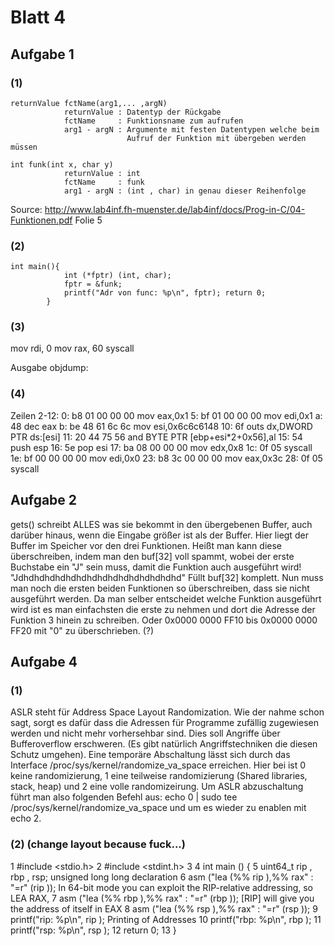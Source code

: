 # Blatt 4

## Aufgabe 1  
### (1)
```
returnValue fctName(arg1,... ,argN)  	
			returnValue	: Datentyp der Rückgabe  
			fctName 	: Funktionsname zum aufrufen  
			arg1 - argN	: Argumente mit festen Datentypen welche beim  
						  Aufruf der Funktion mit übergeben werden müssen  

int funk(int x, char y)  
			returnValue	: int  
			fctName 	: funk  
			arg1 - argN	: (int , char) in genau dieser Reihenfolge
```

Source: http://www.lab4inf.fh-muenster.de/lab4inf/docs/Prog-in-C/04-Funktionen.pdf Folie 5  

### (2)
```
int main(){
			int (*fptr) (int, char);
			fptr = &funk;
			printf("Adr von func: %p\n", fptr); return 0;
		}
```

### (3)
mov rdi, 0
mov rax, 60
syscall

Ausgabe objdump:

### (4)
Zeilen 2-12:
0:  b8 01 00 00 00          mov    eax,0x1
5:  bf 01 00 00 00          mov    edi,0x1
a:  48                      dec    eax
b:  be 48 61 6c 6c          mov    esi,0x6c6c6148
10: 6f                      outs   dx,DWORD PTR ds:[esi]
11: 20 44 75 56             and    BYTE PTR [ebp+esi*2+0x56],al
15: 54                      push   esp
16: 5e                      pop    esi
17: ba 08 00 00 00          mov    edx,0x8
1c: 0f 05                   syscall
1e: bf 00 00 00 00          mov    edi,0x0
23: b8 3c 00 00 00          mov    eax,0x3c
28: 0f 05                   syscall

## Aufgabe 2
	
gets() schreibt ALLES was sie bekommt in den übergebenen Buffer, auch darüber hinaus, wenn die Eingabe größer ist als der Buffer. Hier liegt der Buffer im Speicher vor den drei Funktionen. Heißt man kann diese überschreiben, indem man den buf[32] voll spammt, wobei der erste Buchstabe ein "J" sein muss, damit die Funktion auch ausgeführt wird! "Jdhdhdhdhdhdhdhdhdhdhdhdhdhdhdhd" Füllt buf[32] komplett. Nun muss man noch die ersten beiden Funktionen so überschreiben, dass sie nicht ausgeführt werden. Da man selber entscheidet welche Funktion ausgeführt wird ist es man einfachsten die erste zu nehmen und dort die Adresse der Funktion 3  hinein zu schreiben. Oder 0x0000 0000 FF10 bis 0x0000 0000 FF20 mit "0" zu überschrieben. (?)

## Aufgabe 4
### (1)
ASLR steht für Address Space Layout Randomization. Wie der nahme schon sagt, sorgt es dafür dass die Adressen für Programme zufällig zugewiesen werden und nicht mehr vorhersehbar sind. Dies soll Angriffe über Bufferoverflow erschweren. (Es gibt natürlich Angriffstechniken die diesen Schutz umgehen).
Eine temporäre Abschaltung lässt sich durch das Interface /proc/sys/kernel/randomize_va_space erreichen. Hier bei ist 0 keine randomizierung, 1 eine teilweise randomizierung (Shared libraries, stack, heap) und 2 eine volle randomizeirung. 
Um ASLR abzuschaltung führt man also folgenden Befehl aus:
echo 0 | sudo tee /proc/sys/kernel/randomize_va_space
und um es wieder zu enablen mit echo 2.

### (2) (change layout because fuck...)
1 #include <stdio.h>
2 #include <stdint.h>
3
4 int main () {
5 uint64_t rip , rbp , rsp;					unsigned long long declaration
6 asm ("lea (%% rip ),%% rax" : "=r" (rip ));			In 64-bit mode you can exploit the RIP-relative addressing, so LEA RAX,	7 asm ("lea (%% rbp ),%% rax" : "=r" (rbp ));			[RIP] will give you the address of itself in EAX
8 asm ("lea (%% rsp ),%% rax" : "=r" (rsp ));
9 printf("rip: %p\n", rip );					Printing of Addresses
10 printf("rbp: %p\n", rbp );
11 printf("rsp: %p\n", rsp );
12 return 0;
13 }

